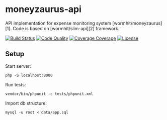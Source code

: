 moneyzaurus-api
===============

API implementation for expense monitoring system [wormhit/moneyzaurus][1].
Code is based on [wormhit/slim-api][2] framework.

[![Build Status](https://travis-ci.org/wormhit/moneyzaurus-api.png?branch=master)](https://travis-ci.org/wormhit/moneyzaurus-api) [![Code Quality](https://scrutinizer-ci.com/g/wormhit/moneyzaurus-api/badges/quality-score.png?b=master)](https://scrutinizer-ci.com/g/wormhit/moneyzaurus-api/) [![Coverage Coverage](https://coveralls.io/repos/wormhit/moneyzaurus-api/badge.png?branch=master)](https://coveralls.io/r/wormhit/moneyzaurus-api?branch=master) [![License](https://poser.pugx.org/wormhit/slim-api/license.png)](https://packagist.org/packages/wormhit/slim-api)

Setup
-----------------

Start server:

```php -S localhost:8000```


Run tests:

```vendor/bin/phpunit -c tests/phpunit.xml```

Import db structure:

```mysql -u root < data/app.sql```

